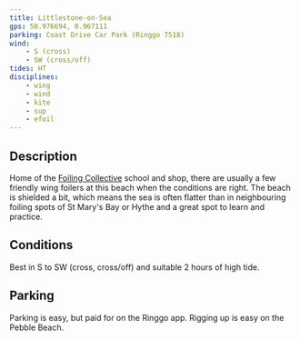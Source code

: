 ```yaml
---
title: Littlestone-on-Sea
gps: 50.976694, 0.967111
parking: Coast Drive Car Park (Ringgo 7518)
wind: 
    - S (cross)
    - SW (cross/off)
tides: HT
disciplines:
    - wing
    - wind
    - kite
    - sup
    - efoil
---
```

## Description

Home of the [Foiling Collective](https://www.thefoilingcollective.com/) school and shop, there are usually a few friendly wing foilers at this beach when the conditions are right.
The beach is shielded a bit, which means the sea is often flatter than in neighbouring foiling spots of St Mary's Bay or Hythe and a great spot to learn and practice.

## Conditions

Best in S to SW (cross, cross/off) and suitable 2 hours of high tide.

## Parking

Parking is easy, but paid for on the Ringgo app.
Rigging up is easy on the Pebble Beach.
